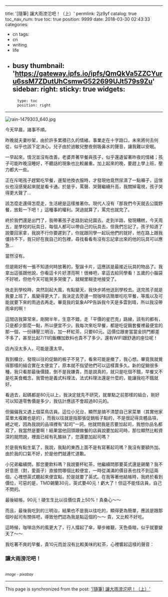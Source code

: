 
---
title: '[隨筆] 讓大雨滂沱吧！（上）'
permlink: 2jz9yf
catalog: true
toc_nav_num: true
toc: true
position: 9999
date: 2018-03-30 02:43:33
categories:
- cn
tags:
- cn
- writing
- life
- busy
thumbnail: 'https://gateway.ipfs.io/ipfs/QmQkVa5ZZCYuru6ssM7ZDutUhCsmwG522699UJt579s9Zu'
sidebar:
    right:
        sticky: true
widgets:
    -
        type: toc
        position: right
---


![rain-1479303_640.jpg](https://gateway.ipfs.io/ipfs/QmQkVa5ZZCYuru6ssM7ZDutUhCsmwG522699UJt579s9Zu)

今天早晨，諸事不順。

昨晚就夫妻吵架，由於許多累積已久的情緒。事業走在十字路口，未來將何去何從，似乎也該下定決心。兒子由於過敏兒整夜倒吸鼻水的聲音，讓我難以安眠。

一早起來，情況並沒有改善。老婆弄著早餐與孩子，似乎還遺留著昨夜的情緒；孩子可能昨晚沒睡好，不聽話的現象也比較嚴重。加上起來的晚，要趕上學上班，壓力都大一些。

正在斥喝孩子趕緊吃早餐，邊幫他換衣服時，才發現他竟然尿濕了一點褲子，這傢伙也沒感覺起來就是看卡通。於是乎，罵聲、哭聲繼續升高，我關掉電視，孩子哭得更大聲了... 

該怎麼走還得怎麼走，生活總是這樣推著你。現代人沒有「那我們今天就去公園野餐，放鬆一下吧！」這種事的權利。哭過就算了，罵完也就完了。

終於我們還是出門了，我帶著孩子走路到幼兒園去。走到半路，發現糟糕，今天周五，是學校的玩具日，每個人都可以帶自己的玩具去，但我們忘記了。孩子知道了說要回家拿，我說不行你要遲到了，你就跟同學一起玩他們的就好，他在路上跟我僵持不下，我只好在我自己的包裡，尋找看看有沒有忘記拿出來的他的玩具可以應急...

當然沒有。

但是剛好有一張不知道何時放著的，聖誕卡片，這應該是最接近玩具的物品了。我拿出這張跟他說，你看這卡片好漂亮啊！很棒吧，拿這去給同學看！五歲的小腦袋不好唬，但他今天可能哭多哭傻了，就糊里糊塗地接受了。

快走到學校時，突然刮起大風，有點變天，我快步將他送到學校去。送完孩子就是我要上班了，風變得更大了，我決定去旁邊一間咖啡店簡單吃吃早餐，等風以及可能就要下來的雨過去再走。畢竟我的氣象APP告訴我今天是多雲到晴，所以我沒帶雨傘的啊！

這間店我算常來，剛開半年，生意不錯，走「平價的星巴克」路線，該有的都有，只是都少那麼一點，所以便宜不少。我每次來吃早餐，都是吃促銷套餐裡最便宜的那一個，一份磚壓三明治，加一杯紅茶，只要60元。這價位跟麥當當金拱門都差不多了，甚至比起7/11的飯糰加飲料也貴不了多少。還有WIFI跟舒適的座位呢！

店內沒太多人，可能是還太早。

我到櫃台，發現以往的促銷的板子不見了，看來可能是撤了，我心想。畢竟我就覺得那樣的組合實在太便宜了，原本就不指望他們可以這樣賣多久。新的促銷很多種，我只看那最後價錢，倒不是我嫌貴，而是說真的，就只是吃個不餓，早餐又不是吃美食概念，我管他是義式料理法，法式料理法還是什麼的，能讓我吃不餓就好。

看過去，起碼都是80元以上，我決定就先不研究，就單點之前那樣的組合，剛好可以知道零售價是多少，我估計應該不會超過80元的。

但偏偏我又遇上個菜鳥店員。這位小兄台，顯然是搞不清楚自己家菜單（其實他家菜單太複雜也是的），而我以往就是指那張促銷板子點的，不是很記得具體品項，總之呢，因為我說的品項裡有"起司"一詞，他就問我是否要加起司，我想你品名都寫了，我當然是要啊！結果當他回頭跟做餐的店員說要加起司時，那位顯然比較資深的就問說，裡面已經有乳酪絲了，您還要加起司嗎？

於是我有點生氣了，我說，我點的東西上面不是有寫著起司嗎？我沒有要額外加。由於我的口氣不好，於是他們就連忙道歉。

小兄弟繼續問，那您要飲料嗎？我說要杯紅茶，他繼續問那要英式還是錫蘭？我不好意思（對，愛面子）直接問哪個比較便宜，一時從滿滿的價目表也找不到這兩個，心裡想英式聽起來便宜點，於是就要了英式。在我等著他結帳時，我終於看到價位，可惡的是，TMD錫蘭30元，英式要40元！虧大了！但這不能怪店員，自己不問的。

最後結帳，90元！硬生生比以往價位貴上50%！真桑心～～ 

而且，最後我吃到的三明治，結果也不是我以往吃的，顯得更為簡單，應該是跟那個吵起司有關係吧，導致他們認為我是點這個的～～ 貴，又比較不好吃。

這時候，咖啡店外的風更大了，行人撐起了傘，舉步維艱，天色昏暗，似乎就要變天了～～

我吃著不爽的早餐，貴10元而並沒有比較美味的紅茶，心裡響起這樣的聲音：

### 讓大雨滂沱吧！

<br><sub>*image - pixabay*</sub>


























- - -

This page is synchronized from the post: ['[隨筆] 讓大雨滂沱吧！（上）'](https://steemit.com/@deanliu/2jz9yf)
